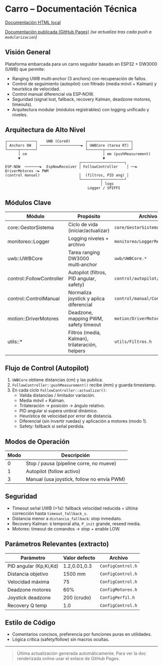 <!-- README principal se sincroniza con docs/index.md -->



# Carro – Documentación Técnica

 [Documentación HTML local](docs/build/html/index.html)

 [Documentación publicada (GitHub Pages)](https://maxhuyk.github.io/carro/) *(se actualiza tras cada push a `modularizacion`)*

## Visión General
Plataforma embarcada para un carro seguidor basado en ESP32 + DW3000 (UWB) que permite:
- Ranging UWB multi‑anchor (3 anchors) con recuperación de fallos.
- Control de seguimiento (autopilot) con filtrado (media móvil + Kalman) y heurística de velocidad.
- Control manual diferencial vía ESP‑NOW.
- Seguridad (signal lost, fallback, recovery Kalman, deadzone motores, timeouts).
- Arquitectura modular (módulos registrables) con logging unificado y niveles.

## Arquitectura de Alto Nivel
```text
┌─────────────┐    UWB (Core0)       ┌────────────────────┐
│ Anchors DW  │ ───────────────────► │ UWBCore (tarea RT) │
└─────┬───────┘                      └───────┬────────────┘
      │ cm                                   │ mm (pushMeasurement)
      ▼                                      ▼
                                  ┌────────────────────┐
ESP-NOW  ───────►  EspNowReceiver │ FollowController    │ ──► DriverMotores ─► PWM
(control manual)                  │  (filtros, PID ang) │
                                  └─────────┬──────────┘
                                            │ logs
                                      Logger / SPIFFS
```

## Módulos Clave
| Módulo | Propósito | Archivo principal |
|--------|-----------|-------------------|
| core::GestorSistema | Ciclo de vida (iniciar/actualizar) | `core/GestorSistema.*` |
| monitoreo::Logger | Logging niveles + archivo | `monitoreo/LoggerReinicios.*` |
| uwb::UWBCore | Tarea ranging DW3000 multi‑anchor | `uwb/UWBCore.*` |
| control::FollowController | Autopilot (filtros, PID angular, safety) | `control/autopilot/FollowController.*` |
| control::ControlManual | Normaliza joystick y aplica diferencial | `control/manual/ControlManual.*` |
| motion::DriverMotores | Deadzone, mapping PWM, safety timeout | `motion/DriverMotores.*` |
| utils::* | Filtros (media, Kalman), trilateración, helpers | `utils/Filtros.h` |

## Flujo de Control (Autopilot)
1. `UWBCore` obtiene distancias (cm) y las publica.
2. `FollowController::pushMeasurement()` recibe (mm) y guarda timestamp.
3. En cada ciclo `FollowController::actualizar()`:
   - Valida distancias / limitador variación.
   - Media móvil + Kalman.
   - Trilateración -> posición -> ángulo relativo.
   - PID angular si supera umbral dinámico.
   - Heurística de velocidad por error de distancia.
   - Diferencial (sin invertir ruedas) y aplicación a motores (modo 1).
   - Safety: fallback si señal perdida.

## Modos de Operación
| Modo | Descripción |
|------|-------------|
| 0 | Stop / pausa (pipeline corre, no mueve) |
| 1 | Autopilot (follow activo) |
| 3 | Manual (usa joystick, follow no envía PWM) |

## Seguridad
- Timeout señal UWB (>1s): fallback velocidad reducida + última corrección hasta `timeout_fallback_s`.
- Distancia menor a `distancia_fallback`: stop inmediato.
- Recovery Kalman: `Q` temporal alta, `P_init` grande, reseed media.
- Motores: timeout de comandos → stop + enable LOW.

## Parámetros Relevantes (extracto)
| Parámetro | Valor defecto | Archivo |
|-----------|---------------|---------|
| PID angular (Kp,Ki,Kd) | 1.2,0.01,0.3 | `ConfigControl.h` |
| Distancia objetivo | 1500 mm | `ConfigControl.h` |
| Velocidad máxima | 75 | `ConfigControl.h` |
| Deadzone motores | 60% | `ConfigMotores.h` |
| Joystick deadzone | 200 (crudo) | `ConfigPerfil.h` |
| Recovery Q temp | 1.0 | `ConfigControl.h` |

## Estilo de Código
- Comentarios concisos, preferencia por funciones puras en utilidades.
- Lógica crítica (safety/follow) sin macros ocultas.

---
> Última actualización generada automáticamente. Para ver la doc renderizada online usar el enlace de GitHub Pages.
